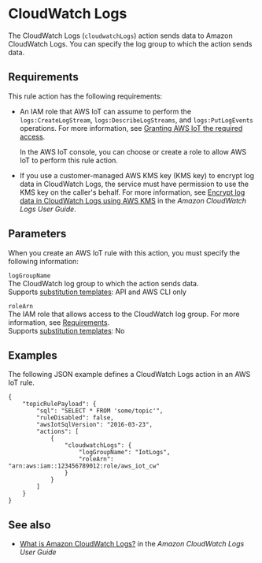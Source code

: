 # CloudWatch Logs<a name="cloudwatch-logs-rule-action"></a>

The CloudWatch Logs \(`cloudwatchLogs`\) action sends data to Amazon CloudWatch Logs\. You can specify the log group to which the action sends data\.

## Requirements<a name="cloudwatch-logs-rule-action-requirements"></a>

This rule action has the following requirements:
+ An IAM role that AWS IoT can assume to perform the `logs:CreateLogStream`, `logs:DescribeLogStreams`, and `logs:PutLogEvents` operations\. For more information, see [Granting AWS IoT the required access](iot-create-role.md)\.

  In the AWS IoT console, you can choose or create a role to allow AWS IoT to perform this rule action\.
+ If you use a customer\-managed AWS KMS key \(KMS key\) to encrypt log data in CloudWatch Logs, the service must have permission to use the KMS key on the caller's behalf\. For more information, see [Encrypt log data in CloudWatch Logs using AWS KMS](https://docs.aws.amazon.com/AmazonCloudWatch/latest/logs/encrypt-log-data-kms.html) in the *Amazon CloudWatch Logs User Guide*\.

## Parameters<a name="cloudwatch-logs-rule-action-parameters"></a>

When you create an AWS IoT rule with this action, you must specify the following information:

`logGroupName`  
The CloudWatch log group to which the action sends data\.  
Supports [substitution templates](iot-substitution-templates.md): API and AWS CLI only

`roleArn`  
The IAM role that allows access to the CloudWatch log group\. For more information, see [Requirements](#cloudwatch-logs-rule-action-requirements)\.  
Supports [substitution templates](iot-substitution-templates.md): No

## Examples<a name="cloudwatch-logs-rule-action-examples"></a>

The following JSON example defines a CloudWatch Logs action in an AWS IoT rule\.

```
{
    "topicRulePayload": {
        "sql": "SELECT * FROM 'some/topic'", 
        "ruleDisabled": false, 
        "awsIotSqlVersion": "2016-03-23",
        "actions": [
            {
                "cloudwatchLogs": {
                    "logGroupName": "IotLogs",
                    "roleArn": "arn:aws:iam::123456789012:role/aws_iot_cw"
                }
            }
        ]
    }
}
```

## See also<a name="cloudwatch-logs-rule-action-see-also"></a>
+ [What is Amazon CloudWatch Logs?](https://docs.aws.amazon.com/AmazonCloudWatch/latest/logs/) in the *Amazon CloudWatch Logs User Guide*